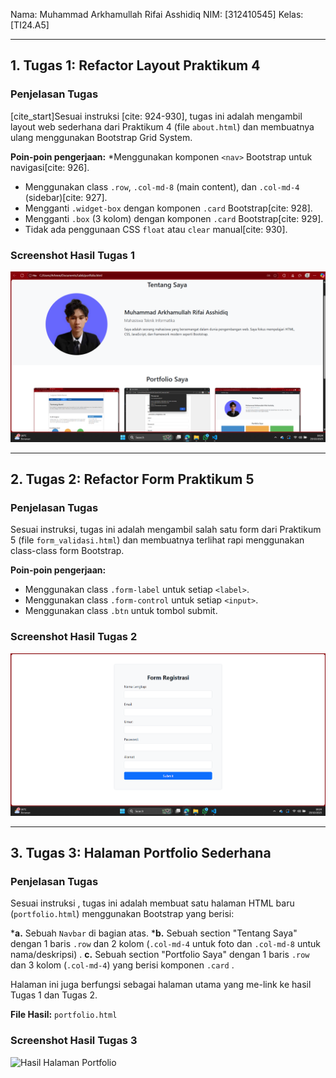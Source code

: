 
Nama: Muhammad Arkhamullah Rifai Asshidiq
NIM: [312410545]
Kelas: [TI24.A5]

---

## 1. Tugas 1: Refactor Layout Praktikum 4

### Penjelasan Tugas
[cite_start]Sesuai instruksi [cite: 924-930], tugas ini adalah mengambil layout web sederhana dari Praktikum 4 (file `about.html`) dan membuatnya ulang menggunakan Bootstrap Grid System.

**Poin-poin pengerjaan:**
*Menggunakan komponen `<nav>` Bootstrap untuk navigasi[cite: 926].
* Menggunakan class `.row`, `.col-md-8` (main content), dan `.col-md-4` (sidebar)[cite: 927].
* Mengganti `.widget-box` dengan komponen `.card` Bootstrap[cite: 928].
* Mengganti `.box` (3 kolom) dengan komponen `.card` Bootstrap[cite: 929].
* Tidak ada penggunaan CSS `float` atau `clear` manual[cite: 930].



### Screenshot Hasil Tugas 1
![Hasil Refactor Layout Praktikum 4](https://github.com/MuhammadArkham/Lab6Web/blob/main/Screenshot%202025-10-29%20182404.png?raw=true)

---

## 2. Tugas 2: Refactor Form Praktikum 5

### Penjelasan Tugas
Sesuai instruksi, tugas ini adalah mengambil salah satu form dari Praktikum 5 (file `form_validasi.html`) dan membuatnya terlihat rapi menggunakan class-class form Bootstrap.

**Poin-poin pengerjaan:**
* Menggunakan class `.form-label` untuk setiap `<label>`.
* Menggunakan class `.form-control` untuk setiap `<input>`.
* Menggunakan class `.btn` untuk tombol submit.


### Screenshot Hasil Tugas 2
![Hasil Refactor Form Praktikum 5](https://github.com/MuhammadArkham/Lab6Web/blob/main/Screenshot%202025-10-29%20182442.png?raw=true)

---

## 3. Tugas 3: Halaman Portfolio Sederhana

### Penjelasan Tugas
Sesuai instruksi , tugas ini adalah membuat satu halaman HTML baru (`portfolio.html`) menggunakan Bootstrap yang berisi:

***a.** Sebuah `Navbar` di bagian atas.
***b.** Sebuah section "Tentang Saya" dengan 1 baris `.row` dan 2 kolom (`.col-md-4` untuk foto dan `.col-md-8` untuk nama/deskripsi) .
**c.** Sebuah section "Portfolio Saya" dengan 1 baris `.row` dan 3 kolom (`.col-md-4`) yang berisi komponen `.card` .

Halaman ini juga berfungsi sebagai halaman utama yang me-link ke hasil Tugas 1 dan Tugas 2.

**File Hasil:** `portfolio.html`

### Screenshot Hasil Tugas 3
![Hasil Halaman Portfolio](foto3.png)
